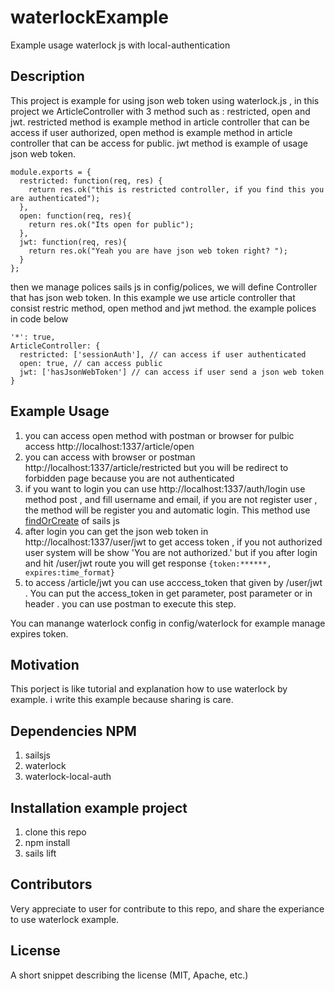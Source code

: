 # waterlockExample
Example usage waterlock js with local-authentication

## Description

This project is example for using json web token using waterlock.js , in this project we ArticleController with 3 method such as : restricted, open and jwt. restricted method is example 
method in article controller that can be access if user authorized, open method is  example method
in article controller that can be access for public. jwt method is example of usage json web token.
```
module.exports = {
  restricted: function(req, res) {
    return res.ok("this is restricted controller, if you find this you are authenticated");
  },
  open: function(req, res){
    return res.ok("Its open for public");
  },
  jwt: function(req, res){
    return res.ok("Yeah you are have json web token right? ");
  }
};
```
then we manage polices sails js in config/polices, we will define Controller that has json web token. In this example we use article controller that consist restric method, open method and jwt method. the example polices in code below

```
'*': true,
ArticleController: {
  restricted: ['sessionAuth'], // can access if user authenticated
  open: true, // can access public
  jwt: ['hasJsonWebToken'] // can access if user send a json web token
}
```

## Example Usage

1. you can access open method with postman or browser for pulbic access http://localhost:1337/article/open 
2. you can access with browser or postman http://localhost:1337/article/restricted but you will be redirect to forbidden page because you are not authenticated
3. if you want to login you can use http://localhost:1337/auth/login use method post , and fill username and email, if you are not register user , the method will be register you and automatic login. This method use [findOrCreate](https://github.com/balderdashy/sails-docs/blob/master/reference/waterline/models/findOrCreate.md) of sails js 
4. after login you can get the json web token in http://localhost:1337/user/jwt to get access token , if you not authorized user system will be show 'You are not authorized.' but if you after login and hit /user/jwt route you will get response ```{token:******, expires:time_format}```
5. to access /article/jwt you can use acccess_token that given by /user/jwt . You can put the access_token in get parameter, post parameter or in header . you can use postman to execute this step.

You can manange waterlock config in config/waterlock for example manage expires token.

## Motivation

This porject is like tutorial and explanation how to use waterlock by example. i write this example because sharing is care.

## Dependencies NPM
1. sailsjs
2. waterlock
3. waterlock-local-auth

## Installation example project

1. clone this repo
2. npm install
3. sails lift

## Contributors

Very appreciate to user for contribute to this repo, and share the experiance to use waterlock example.

## License

A short snippet describing the license (MIT, Apache, etc.)
